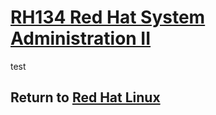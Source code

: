# [RH134 Red Hat System Administration II](/rh134_red_hat_system_administration_ii/README.md)
test
## Return to [Red Hat Linux](/README.md)
